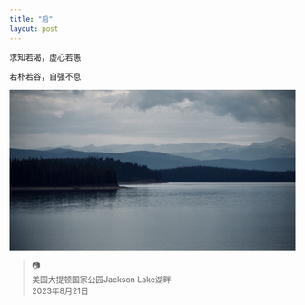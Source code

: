 ```yaml
---
title: "启"
layout: post
---
```


求知若渴，虚心若愚

若朴若谷，自强不息   

![Lake View](/assets/images/img_01_LakeView.jpeg)   

> 📷   
> 美国大提顿国家公园Jackson Lake湖畔   
> 2023年8月21日  